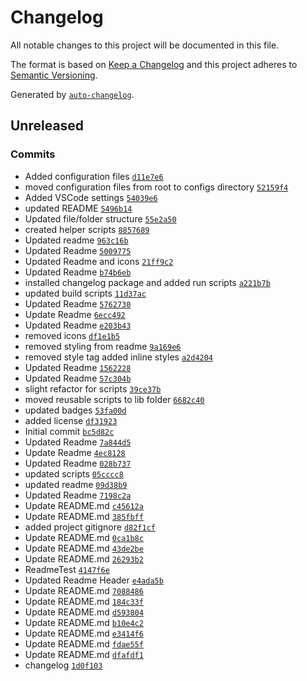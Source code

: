 # Changelog

All notable changes to this project will be documented in this file.

The format is based on [Keep a Changelog](https://keepachangelog.com/en/1.0.0/)
and this project adheres to [Semantic Versioning](https://semver.org/spec/v2.0.0.html).

Generated by [`auto-changelog`](https://github.com/CookPete/auto-changelog).

## Unreleased

### Commits

- Added configuration files [`d11e7e6`](https://github.com/stephansama/stephansama/commit/d11e7e63c5175f046a3e755d3518c0f05d4b0b70)
- moved configuration files from root to configs directory [`52159f4`](https://github.com/stephansama/stephansama/commit/52159f46e6bef29b07cc11b1c93ef9b7fa28e4d2)
- Added VSCode settings [`54039e6`](https://github.com/stephansama/stephansama/commit/54039e68478707545e9740f47501550d03ddd165)
- updated README [`5496b14`](https://github.com/stephansama/stephansama/commit/5496b1421c166988dbcbd70d8ce84a3ba9a50cb0)
- Updated file/folder structure [`55e2a50`](https://github.com/stephansama/stephansama/commit/55e2a5069c5a4bcbb0bb3f5b976d6c645ae01722)
- created helper scripts [`8857689`](https://github.com/stephansama/stephansama/commit/88576891092c12f74e30d4e6d737ce626b1d2501)
- Updated readme [`963c16b`](https://github.com/stephansama/stephansama/commit/963c16b30ae2774e926fc3687ab7c8be3316d264)
- Updated Readme [`5009775`](https://github.com/stephansama/stephansama/commit/50097756989075c70237f3e785538700c9d356ad)
- Updated Readme and icons [`21ff9c2`](https://github.com/stephansama/stephansama/commit/21ff9c2ae57f56cca2955c33e67f0d0255baf0bb)
- Updated Readme [`b74b6eb`](https://github.com/stephansama/stephansama/commit/b74b6eb5a92f4656ff2db38c175f2a2e2815d296)
- installed changelog package and added run scripts [`a221b7b`](https://github.com/stephansama/stephansama/commit/a221b7b0530f7e0d90afc580b0909341b58a3f7b)
- updated build scripts [`11d37ac`](https://github.com/stephansama/stephansama/commit/11d37acffeea2c80c8b7b72e0f1d891fc9b6d6cb)
- Updated Readme [`5762730`](https://github.com/stephansama/stephansama/commit/5762730b24ac109deceb4f23560c204f15644c86)
- Update Readme [`6ecc492`](https://github.com/stephansama/stephansama/commit/6ecc492d2e513df968e5588c24de9a019aef753b)
- Updated Readme [`e203b43`](https://github.com/stephansama/stephansama/commit/e203b4348cfa896e99c400a74beed2adab263780)
- removed icons [`df1e1b5`](https://github.com/stephansama/stephansama/commit/df1e1b5c94a3dd93fd85632b6efbf3786f26fc84)
- removed styling from readme [`9a169e6`](https://github.com/stephansama/stephansama/commit/9a169e6035cbd6a3ef5a7b92df5b4f8fb8e564fa)
- removed style tag added inline styles [`a2d4204`](https://github.com/stephansama/stephansama/commit/a2d4204db0b2a4e4e198beaff40d75bf78b85d6b)
- Updated Readme [`1562228`](https://github.com/stephansama/stephansama/commit/1562228cd6a988c77b10e79243a1aedd82cf6b83)
- Updated Readme [`57c304b`](https://github.com/stephansama/stephansama/commit/57c304be1c7b12e166c46cb329ae59231a66f710)
- slight refactor for scripts [`39ce37b`](https://github.com/stephansama/stephansama/commit/39ce37b7ead008fcd584efeb194d31aff5e1f8ca)
- moved reusable scripts to lib folder [`6682c40`](https://github.com/stephansama/stephansama/commit/6682c40d6d6db75ade482e457218ac3464d6237b)
- updated badges [`53fa00d`](https://github.com/stephansama/stephansama/commit/53fa00d7b1b93ca4e965633d5a0c9b379b91ee68)
- added license [`df31923`](https://github.com/stephansama/stephansama/commit/df319237b799bf182c1a58f7823c35fb12a6977a)
- Initial commit [`bc5d82c`](https://github.com/stephansama/stephansama/commit/bc5d82c3e0932c0bde3f3ec47e14fc78909841f1)
- Updated Readme [`7a844d5`](https://github.com/stephansama/stephansama/commit/7a844d5c7057a02ddc7af337af0a8c4c2e585e8c)
- Update Readme [`4ec8128`](https://github.com/stephansama/stephansama/commit/4ec81284d285c6940aa73c0697479eda2d2e91dc)
- Updated Readme [`028b737`](https://github.com/stephansama/stephansama/commit/028b737329e7efe3dcb59ad76dbb2c75cf115e1b)
- updated scripts [`05cccc8`](https://github.com/stephansama/stephansama/commit/05cccc867605b97dd8689d696c130fb262c1c04c)
- updated readme [`09d38b9`](https://github.com/stephansama/stephansama/commit/09d38b94c96e8343592574bed3f24b15840e07cc)
- Updated Readme [`7198c2a`](https://github.com/stephansama/stephansama/commit/7198c2a8b7aa9e06c8bf24e6afd275b90a503d15)
- Update README.md [`c45612a`](https://github.com/stephansama/stephansama/commit/c45612a314cdc11e3ebd6bb93d7c23947e5005e8)
- Update README.md [`385fbff`](https://github.com/stephansama/stephansama/commit/385fbff9aed16300d242f8b664ecdc6a7df1b22a)
- added project gitignore [`d82f1cf`](https://github.com/stephansama/stephansama/commit/d82f1cf31464db9b2f7bba0b1edca2740e7da4e1)
- Update README.md [`0ca1b8c`](https://github.com/stephansama/stephansama/commit/0ca1b8cfffaee02e934ec38671c0632e6e01e332)
- Update README.md [`43de2be`](https://github.com/stephansama/stephansama/commit/43de2be763fbbdc29eeb0a202e761df01f463139)
- Update README.md [`26293b2`](https://github.com/stephansama/stephansama/commit/26293b2843e3f0a6918d8e306f18f838d5df9ceb)
- ReadmeTest [`4147f6e`](https://github.com/stephansama/stephansama/commit/4147f6e57f3e8e729e39f084aac38762add8061d)
- Updated Readme Header [`e4ada5b`](https://github.com/stephansama/stephansama/commit/e4ada5b53a94039f922a1fc9825bfe31166b8832)
- Update README.md [`7088486`](https://github.com/stephansama/stephansama/commit/70884863958e9e74eb94413d8fd561cdbda9741d)
- Update README.md [`184c33f`](https://github.com/stephansama/stephansama/commit/184c33fb89f8b758fce3d8db41f751ecc0dce277)
- Update README.md [`d593804`](https://github.com/stephansama/stephansama/commit/d593804f3af7c7f894372a0fb869c2cb03de8bfe)
- Update README.md [`b10e4c2`](https://github.com/stephansama/stephansama/commit/b10e4c2d59304fefd544295723e3ee3071fefd5b)
- Update README.md [`e3414f6`](https://github.com/stephansama/stephansama/commit/e3414f68f43e2a95a612ef3f79740e2cdbedab62)
- Update README.md [`fdae55f`](https://github.com/stephansama/stephansama/commit/fdae55f85e6191cc280c5ff4c4accc9029c7040f)
- Update README.md [`dfafdf1`](https://github.com/stephansama/stephansama/commit/dfafdf167d55633eb57d8e368d6313edce104b2d)
- changelog [`1d0f103`](https://github.com/stephansama/stephansama/commit/1d0f10396d3568888f04171743e822f1440ede7a)
